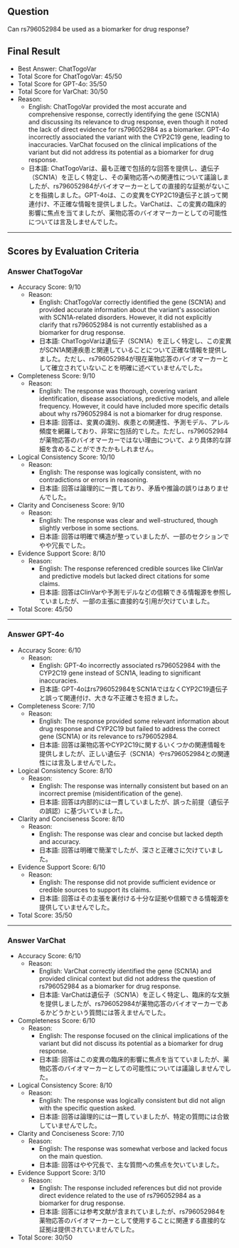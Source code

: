 ## Question

Can rs796052984 be used as a biomarker for drug response?

## Final Result

- Best Answer: ChatTogoVar
- Total Score for ChatTogoVar: 45/50
- Total Score for GPT-4o: 35/50
- Total Score for VarChat: 30/50
- Reason:
  - English: ChatTogoVar provided the most accurate and comprehensive response, correctly identifying the gene (SCN1A) and discussing its relevance to drug response, even though it noted the lack of direct evidence for rs796052984 as a biomarker. GPT-4o incorrectly associated the variant with the CYP2C19 gene, leading to inaccuracies. VarChat focused on the clinical implications of the variant but did not address its potential as a biomarker for drug response.
  - 日本語: ChatTogoVarは、最も正確で包括的な回答を提供し、遺伝子（SCN1A）を正しく特定し、その薬物応答への関連性について議論しましたが、rs796052984がバイオマーカーとしての直接的な証拠がないことを指摘しました。GPT-4oは、この変異をCYP2C19遺伝子と誤って関連付け、不正確な情報を提供しました。VarChatは、この変異の臨床的影響に焦点を当てましたが、薬物応答のバイオマーカーとしての可能性については言及しませんでした。

---

## Scores by Evaluation Criteria

### Answer ChatTogoVar
- Accuracy Score: 9/10
  - Reason: 
    - English: ChatTogoVar correctly identified the gene (SCN1A) and provided accurate information about the variant's association with SCN1A-related disorders. However, it did not explicitly clarify that rs796052984 is not currently established as a biomarker for drug response.
    - 日本語: ChatTogoVarは遺伝子（SCN1A）を正しく特定し、この変異がSCN1A関連疾患と関連していることについて正確な情報を提供しました。ただし、rs796052984が現在薬物応答のバイオマーカーとして確立されていないことを明確に述べていませんでした。
- Completeness Score: 9/10
  - Reason: 
    - English: The response was thorough, covering variant identification, disease associations, predictive models, and allele frequency. However, it could have included more specific details about why rs796052984 is not a biomarker for drug response.
    - 日本語: 回答は、変異の識別、疾患との関連性、予測モデル、アレル頻度を網羅しており、非常に包括的でした。ただし、rs796052984が薬物応答のバイオマーカーではない理由について、より具体的な詳細を含めることができたかもしれません。
- Logical Consistency Score: 10/10
  - Reason: 
    - English: The response was logically consistent, with no contradictions or errors in reasoning.
    - 日本語: 回答は論理的に一貫しており、矛盾や推論の誤りはありませんでした。
- Clarity and Conciseness Score: 9/10
  - Reason: 
    - English: The response was clear and well-structured, though slightly verbose in some sections.
    - 日本語: 回答は明確で構造が整っていましたが、一部のセクションでやや冗長でした。
- Evidence Support Score: 8/10
  - Reason: 
    - English: The response referenced credible sources like ClinVar and predictive models but lacked direct citations for some claims.
    - 日本語: 回答はClinVarや予測モデルなどの信頼できる情報源を参照していましたが、一部の主張に直接的な引用が欠けていました。
- Total Score: 45/50

---

### Answer GPT-4o
- Accuracy Score: 6/10
  - Reason: 
    - English: GPT-4o incorrectly associated rs796052984 with the CYP2C19 gene instead of SCN1A, leading to significant inaccuracies.
    - 日本語: GPT-4oはrs796052984をSCN1AではなくCYP2C19遺伝子と誤って関連付け、大きな不正確さを招きました。
- Completeness Score: 7/10
  - Reason: 
    - English: The response provided some relevant information about drug response and CYP2C19 but failed to address the correct gene (SCN1A) or its relevance to rs796052984.
    - 日本語: 回答は薬物応答やCYP2C19に関するいくつかの関連情報を提供しましたが、正しい遺伝子（SCN1A）やrs796052984との関連性には言及しませんでした。
- Logical Consistency Score: 8/10
  - Reason: 
    - English: The response was internally consistent but based on an incorrect premise (misidentification of the gene).
    - 日本語: 回答は内部的には一貫していましたが、誤った前提（遺伝子の誤認）に基づいていました。
- Clarity and Conciseness Score: 8/10
  - Reason: 
    - English: The response was clear and concise but lacked depth and accuracy.
    - 日本語: 回答は明確で簡潔でしたが、深さと正確さに欠けていました。
- Evidence Support Score: 6/10
  - Reason: 
    - English: The response did not provide sufficient evidence or credible sources to support its claims.
    - 日本語: 回答はその主張を裏付ける十分な証拠や信頼できる情報源を提供していませんでした。
- Total Score: 35/50

---

### Answer VarChat
- Accuracy Score: 6/10
  - Reason: 
    - English: VarChat correctly identified the gene (SCN1A) and provided clinical context but did not address the question of rs796052984 as a biomarker for drug response.
    - 日本語: VarChatは遺伝子（SCN1A）を正しく特定し、臨床的な文脈を提供しましたが、rs796052984が薬物応答のバイオマーカーであるかどうかという質問には答えませんでした。
- Completeness Score: 6/10
  - Reason: 
    - English: The response focused on the clinical implications of the variant but did not discuss its potential as a biomarker for drug response.
    - 日本語: 回答はこの変異の臨床的影響に焦点を当てていましたが、薬物応答のバイオマーカーとしての可能性については議論しませんでした。
- Logical Consistency Score: 8/10
  - Reason: 
    - English: The response was logically consistent but did not align with the specific question asked.
    - 日本語: 回答は論理的には一貫していましたが、特定の質問には合致していませんでした。
- Clarity and Conciseness Score: 7/10
  - Reason: 
    - English: The response was somewhat verbose and lacked focus on the main question.
    - 日本語: 回答はやや冗長で、主な質問への焦点を欠いていました。
- Evidence Support Score: 3/10
  - Reason: 
    - English: The response included references but did not provide direct evidence related to the use of rs796052984 as a biomarker for drug response.
    - 日本語: 回答には参考文献が含まれていましたが、rs796052984を薬物応答のバイオマーカーとして使用することに関連する直接的な証拠は提供されていませんでした。
- Total Score: 30/50
